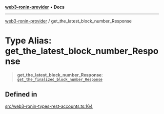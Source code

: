 [**web3-ronin-provider**](../README.md) • **Docs**

***

[web3-ronin-provider](../globals.md) / get\_the\_latest\_block\_number\_Response

# Type Alias: get\_the\_latest\_block\_number\_Response

> **get\_the\_latest\_block\_number\_Response**: [`get_the_finalized_block_number_Response`](../interfaces/get_the_finalized_block_number_Response.md)

## Defined in

[src/web3-ronin-types-rest-accounts.ts:164](https://github.com/chuacw/web3-ronin-provider/blob/7646ce38176c1dab59363eef0869f2efa34d498b/src/web3-ronin-types-rest-accounts.ts#L164)
